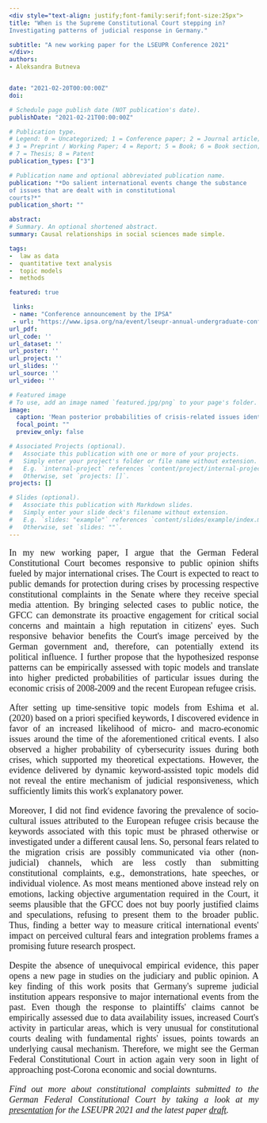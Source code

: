 ```yaml
---
<div style="text-align: justify;font-family:serif;font-size:25px"> 
title: "When is the Supreme Constitutional Court stepping in? 
Investigating patterns of judicial response in Germany."

subtitle: "A new working paper for the LSEUPR Conference 2021"
</div>:
authors:
- Aleksandra Butneva


date: "2021-02-20T00:00:00Z"
doi: 

# Schedule page publish date (NOT publication's date).
publishDate: "2021-02-21T00:00:00Z"

# Publication type.
# Legend: 0 = Uncategorized; 1 = Conference paper; 2 = Journal article;
# 3 = Preprint / Working Paper; 4 = Report; 5 = Book; 6 = Book section;
# 7 = Thesis; 8 = Patent
publication_types: ["3"]

# Publication name and optional abbreviated publication name.
publication: "*Do salient international events change the substance 
of issues that are dealt with in constitutional 
courts?*"
publication_short: ""

abstract: 
# Summary. An optional shortened abstract.
summary: Causal relationships in social sciences made simple. 

tags:
-  law as data
-  quantitative text analysis
-  topic models
-  methods 

featured: true

 links:
 - name: "Conference announcement by the IPSA"
 - url: "https://www.ipsa.org/na/event/lseupr-annual-undergraduate-conference-2021"
url_pdf: 
url_code: ''
url_dataset: ''
url_poster: ''
url_project: ''
url_slides: ''
url_source: ''
url_video: ''

# Featured image
# To use, add an image named `featured.jpg/png` to your page's folder. 
image:
  caption: 'Mean posterior probabilities of crisis-related issues identified in constitutional complaints'
  focal_point: ""
  preview_only: false

# Associated Projects (optional).
#   Associate this publication with one or more of your projects.
#   Simply enter your project's folder or file name without extension.
#   E.g. `internal-project` references `content/project/internal-project/index.md`.
#   Otherwise, set `projects: []`.
projects: []

# Slides (optional).
#   Associate this publication with Markdown slides.
#   Simply enter your slide deck's filename without extension.
#   E.g. `slides: "example"` references `content/slides/example/index.md`.
#   Otherwise, set `slides: ""`.
---
```

<div style="text-align: justify;font-family:serif;font-size:18px;"> 
  
In my new working paper, I argue that the German Federal Constitutional Court becomes responsive to public opinion shifts fueled by major international crises. The Court is expected to react to public demands for protection during crises by processing respective constitutional complaints in the Senate where they receive special media attention. By bringing selected cases to public notice, the GFCC can demonstrate its proactive engagement for critical social concerns and maintain a high reputation in citizens' eyes. Such responsive behavior benefits the Court's image perceived by the German government and, therefore, can potentially extend its political influence. I further propose that the hypothesized response patterns can be empirically assessed with topic models and translate into higher predicted probabilities of particular issues during the economic crisis of 2008-2009 and the recent European refugee crisis. 

After setting up time-sensitive topic models from Eshima et al. (2020) based on a priori specified keywords, I discovered evidence in favor of an increased likelihood of micro- and macro-economic issues around the time of the aforementioned critical events. I also observed a higher probability of cybersecurity issues during both crises, which supported my theoretical expectations. However, the evidence delivered by dynamic keyword-assisted topic models did not reveal the entire mechanism of judicial responsiveness, which sufficiently limits this work's explanatory power.

Moreover, I did not find evidence favoring the prevalence of socio-cultural issues attributed to the European refugee crisis because the keywords associated with this topic must be phrased otherwise or investigated under a different causal lens. So, personal fears related to the migration crisis are possibly communicated via other (non-judicial) channels, which are less costly than submitting constitutional complaints, e.g., demonstrations, hate speeches, or individual violence. As most means mentioned above instead rely on emotions, lacking objective argumentation required in the Court, it seems plausible that the GFCC does not buy poorly justified claims and speculations, refusing to present them to the broader public. Thus, finding a better way to measure critical international events' impact on perceived cultural fears and integration problems frames a promising future research prospect.

Despite the absence of unequivocal empirical evidence, this paper opens a new page in studies on the judiciary and public opinion.  A key finding of this work posits that Germany's supreme judicial institution appears responsive to major international events from the past. Even though the response to plaintiffs' claims cannot be empirically assessed due to data availability issues, increased Court's activity in particular areas, which is very unusual for constitutional courts dealing with fundamental rights' issues, points towards an underlying causal mechanism. Therefore, we might see the German Federal Constitutional Court in action again very soon in light of approaching post-Corona economic and social downturns.
 
 *Find out more about constitutional complaints submitted to the German Federal Constitutional Court by taking a look at my [presentation](https://aleksandra-butneva.netlify.app/files/LSEUPR_Butneva.pdf) for the LSEUPR 2021 and the latest paper [draft](https://aleksandra-butneva.netlify.app/files/keyATM_paper.pdf).*

